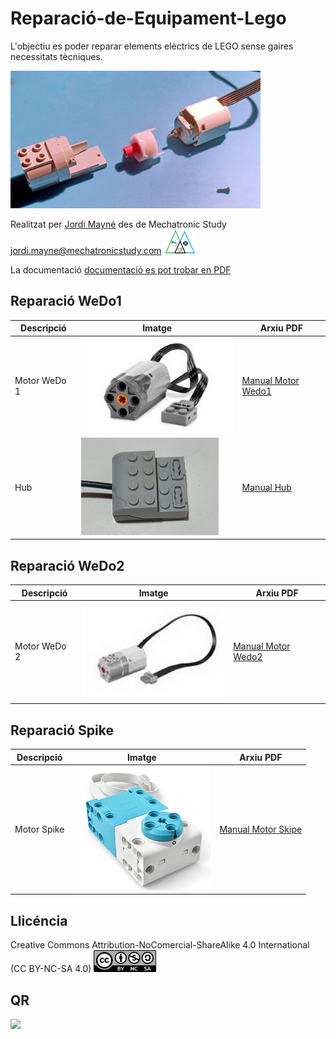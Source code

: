 # Reparació-de-Equipament-Lego

L'objectiu es poder reparar elements elèctrics de LEGO sense gaires necessitats tècniques. 

<img src="Imatges/MotorWedo.jpg" width="400" />

Realitzat per [Jordi Mayné](https://github.com/maynej) des de Mechatronic Study jordi.mayne@mechatronicstudy.com <img src="Imatges/Logo3senseFons.png" width="50" />

La documentació [documentació es pot trobar en PDF](https://github.com/maynej/Reparacio-Equipament-Lego/tree/main/DOC_ESP) 

## Reparació WeDo1

Descripció         | Imatge          | Arxiu PDF    
------------- | ------------- | ------------- 
Motor WeDo 1 |![](Imatges/Motor1.jpg) | [Manual Motor Wedo1](DOC_CAT/ReparacioMotorsWeDo1_CAT.pdf)
Hub |![](Imatges/Hub.jpg) | [Manual Hub](DOC_CAT/ReparacioHub1LEGO.pdf) 

## Reparació WeDo2

Descripció         | Imatge          | Arxiu PDF    
------------- | ------------- | ------------- 
Motor WeDo 2 |![](Imatges/Motor2.jpg) | [Manual Motor Wedo2](DOC_CAT/ReparacioMotorsWeDo2_CAT.pdf)

## Reparació Spike

Descripció         | Imatge          | Arxiu PDF    
------------- | ------------- | ------------- 
Motor Spike |![](Imatges/MotorSpike.png) | [Manual Motor Skipe](DOC_CAT/ReparacioMotorsSpike_CAT.pdf)

## Llicéncia

Creative Commons Attribution-NoComercial-ShareAlike 4.0 International (CC BY-NC-SA 4.0)  <img src="Imatges/CC.png" width="100" />

## QR

<img src="https://www.codigos-qr.com/qr/php/qr_img.php?d=https%3A%2F%2Fgithub.com%2Fmaynej%2FReparacio-Equipament-Lego&s=6&e=m" />
